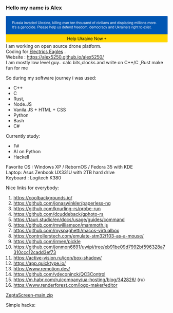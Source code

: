 ### Hello my name is Alex
[![Stand With Ukraine](https://raw.githubusercontent.com/vshymanskyy/StandWithUkraine/main/banner2-direct.svg)](https://stand-with-ukraine.pp.ua)
I am working  on open source drone platform.\
Coding for  [Electrics Eagles](https://www.eeagles.net) . \
Website : https://alex5250.github.io/alex5250/ \
I am mostly low level guy.. calc bits,clocks and write on C++/C ,Rust make fun for me  

 
So during my software journey i was used:
- C++
- C
- Rust,
- Node.JS
- Vanila.JS + HTML + CSS
- Python
- Bash
- C#


Currently study:
- F#
- AI on Python 
- Hackell 



Favorite OS : Windows XP / RebornOS /  Fedora 35 with KDE \
Laptop: Asus Zenbook UX331U  with 2TB hard drive  \
Keyboard : Logitech K380 


Nice links for everybody:

1. https://coolbackgrounds.io/
2. https://github.com/jonaswinkler/paperless-ng
3. https://github.com/knurling-rs/probe-run
4. https://github.com/dcuddeback/gphoto-rs
5. https://tauri.studio/en/docs/usage/guides/command
6. https://github.com/mwilliamson/mammoth.js
7. https://github.com/myspaghetti/macos-virtualbox
8. https://controllerstech.com/emulate-stm32f103-as-a-mouse/
10. https://github.com/irmen/pickle
14. https://github.com/jonmon6691/uwipi/tree/eb91be09d7992bf596328a7310ccc12cadd3ef73
15. https://active-vision.ru/icon/box-shadow/
17. https://app.quicktype.io/
18. https://www.remotion.dev/
19. https://github.com/vdeconinck/QC3Control
20. https://m.habr.com/ru/company/ua-hosting/blog/342826/ (ru)
21. https://www.renderforest.com/logo-maker/editor

[ZeptaScreen-main.zip](https://github.com/alex5250/alex5250/files/7818336/ZeptaScreen-main.zip)


Simple hacks:
<script src="https://gist.github.com/alex5250/91c8b8bacdafc0d110ecd50282ad7549.js"></script>
